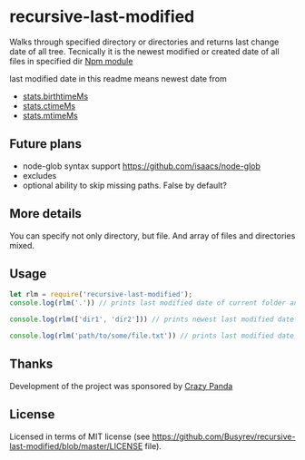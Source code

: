 # recursive-last-modified
Walks through specified directory or directories and returns last change date of all tree. Tecnically it is the newest modified or created date of all files in specified dir
[Npm module](https://www.npmjs.com/package/recursive-last-modified)

last modified date in this readme means newest date from 

* [stats.birthtimeMs](https://nodejs.org/api/fs.html#fs_stats_birthtimems)
* [stats.ctimeMs](https://nodejs.org/api/fs.html#fs_stats_ctimems)
* [stats.mtimeMs](https://nodejs.org/api/fs.html#fs_stats_mtimems)


## Future plans
* node-glob syntax support  https://github.com/isaacs/node-glob
* excludes
* optional ability to skip missing paths. False by default? 

## More details

You can specify not only directory, but file. And array of files and directories mixed. 

## Usage

```js
let rlm = require('recursive-last-modified');
console.log(rlm('.')) // prints last modified date of current folder and all its content

console.log(rlm(['dir1', 'dir2'])) // prints newest last modified date of dir1, dir2 and all content in them

console.log(rlm('path/to/some/file.txt')) // prints last modified date of path/to/some/file.txt
```

## Thanks

Development of the project was sponsored by [Crazy Panda](https://crazypanda.ru/)

## License
Licensed in terms of MIT license (see https://github.com/Busyrev/recursive-last-modified/blob/master/LICENSE file).
